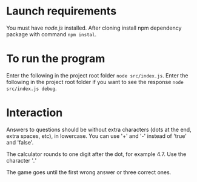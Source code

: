 # Launch requirements #
You must have *node.js* installed.
After cloning install npm dependency package with command ```npm instal```.

# To run the program #
Enter the following in the project root folder ```node src/index.js```. Enter the following in the project root folder if you want to see the response ```node src/index.js debug```.

# Interaction #
Answers to questions should be without extra characters (dots at the end, extra spaces, etc), in lowercase.
You can use '+' and '-' instead of 'true' and 'false'. 

The calculator rounds to one digit after the dot, for example 4.7. Use the character '*.*'

The game goes until the first wrong answer or three correct ones.
